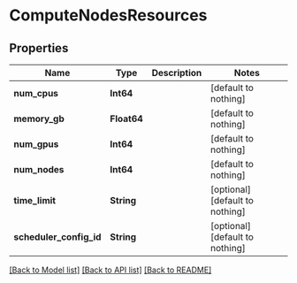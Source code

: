 # ComputeNodesResources


## Properties
Name | Type | Description | Notes
------------ | ------------- | ------------- | -------------
**num_cpus** | **Int64** |  | [default to nothing]
**memory_gb** | **Float64** |  | [default to nothing]
**num_gpus** | **Int64** |  | [default to nothing]
**num_nodes** | **Int64** |  | [default to nothing]
**time_limit** | **String** |  | [optional] [default to nothing]
**scheduler_config_id** | **String** |  | [optional] [default to nothing]


[[Back to Model list]](../README.md#models) [[Back to API list]](../README.md#api-endpoints) [[Back to README]](../README.md)


